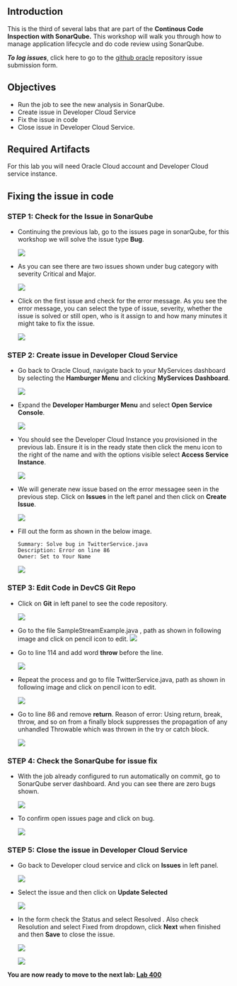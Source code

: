 

## Introduction

This is the third of several labs that are part of the **Continous Code Inspection with SonarQube.** This workshop will walk you through how to manage application lifecycle and do code review using SonarQube.

**_To log issues_**, click here to go to the [github oracle](https://github.com/oracle/learning-library/issues/new) repository issue submission form.

## Objectives

- Run the job to see the new analysis in SonarQube.
- Create issue in Developer Cloud Service
- Fix the issue in code
- Close issue in Developer Cloud Service.

## Required Artifacts

For this lab you will need Oracle Cloud account and Developer Cloud service instance.

## Fixing the issue in code

### **STEP 1**: Check for the Issue in SonarQube

- Continuing the previous lab, go to the issues page in sonarQube, for this workshop we will solve the issue type **Bug**.

    ![](images/300/1.png)

- As you can see there are two issues shown under bug category with severity Critical and Major.

    ![](images/300/2.png)

- Click on the first issue and check for the error message. As you see the error message, you can select the type of issue, severity, whether the issue is solved or still open, who is it assign to and how many minutes it might take to fix the issue.

    ![](images/300/3.png)

### **STEP 2**: Create issue in Developer Cloud Service

- Go back to Oracle Cloud, navigate back to your MyServices dashboard by selecting the **Hamburger Menu** and clicking **MyServices Dashboard**.

    ![](images/050/4.png)

- Expand the **Developer Hamburger Menu** and select **Open Service Console**.

    ![](images/100/LabGuide100-502d58d4.png)

- You should see the Developer Cloud Instance you provisioned in the previous lab. Ensure it is in the ready state then click the menu icon to the right of the name and with the options visible select **Access Service Instance**.

    ![](images/100/5.png)

- We will generate new issue based on the error messagee seen in the previous step. Click on **Issues** in the left panel and then click on **Create Issue**.

    ![](images/300/4.png)

- Fill out the form as shown in the below image.
    ```
    Summary: Solve bug in TwitterService.java
    Description: Error on line 86
    Owner: Set to Your Name
    ```

    ![](images/300/LabGuide300-adf2be32.png)

### **STEP 3**: Edit Code in DevCS Git Repo

- Click on **Git** in left panel to see the code repository.

    ![](images/300/6.png)

- Go to the file SampleStreamExample.java , path as shown in following image and  click on pencil icon to edit.
    ![](images/300/7.png)

- Go to line 114 and add word **throw** before the line.

    ![](images/300/8.png)

- Repeat the process and go to file TwitterService.java, path as shown in following image and click on pencil icon to edit.

    ![](images/300/9.png)

- Go to line 86 and remove **return**.
Reason of error: Using return, break, throw, and so on from a finally block suppresses the propagation of any unhandled Throwable which was thrown in the try or catch block.

    ![](images/300/10.png)

### **STEP 4**: Check the SonarQube for issue fix

- With the job already configured to run automatically on commit, go to SonarQube server dashboard. And you can see there are zero bugs shown.

    ![](images/300/11.png)

- To confirm open issues page and click on bug.

    ![](images/300/12.png)

### **STEP 5**: Close the issue in Developer Cloud Service

- Go back to Developer cloud service and click on **Issues** in left panel.

    ![](images/300/13-1.png)

- Select the issue and then click on **Update Selected**

    ![](images/300/13.png)

- In the form check the Status and select Resolved . Also check Resolution and select Fixed from dropdown, click **Next** when finished and then **Save** to close the issue.

    ![](images/300/14.png)

    ![](images/300/15.png)

 **You are now ready to move to the next lab: [Lab 400](LabGuide400.md)**
